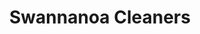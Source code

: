 ---
title: "Swannanoa Cleaners"
url: /asheville/swannanoa-cleaners-hendersonville-road/
shop: Wäscherei
---